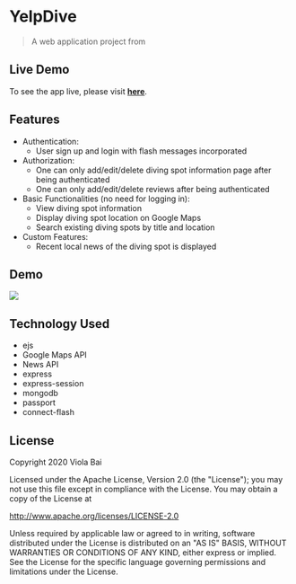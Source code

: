 # YelpDive
> A web application project from 

## Live Demo
To see the app live, please visit <a href="http://yelpdive-viola-bai.herokuapp.com/" target="_blank">**here**</a>.

## Features
* Authentication:
  * User sign up and login with flash messages incorporated
* Authorization:
  * One can only add/edit/delete diving spot information page after being authenticated
  * One can only add/edit/delete reviews after being authenticated
* Basic Functionalities (no need for logging in):
  * View diving spot information
  * Display diving spot location on Google Maps
  * Search existing diving spots by title and location
* Custom Features:
  * Recent local news of the diving spot is displayed
  
## Demo
![](https://github.com/viobai/YelpDive/blob/master/YelpDiveDemo.gif)

## Technology Used
  * ejs
  * Google Maps API
  * News API
  * express
  * express-session
  * mongodb
  * passport
  * connect-flash

## License
Copyright 2020 Viola Bai

Licensed under the Apache License, Version 2.0 (the "License");
you may not use this file except in compliance with the License.
You may obtain a copy of the License at

http://www.apache.org/licenses/LICENSE-2.0

Unless required by applicable law or agreed to in writing, software
distributed under the License is distributed on an "AS IS" BASIS,
WITHOUT WARRANTIES OR CONDITIONS OF ANY KIND, either express or implied.
See the License for the specific language governing permissions and
limitations under the License.
